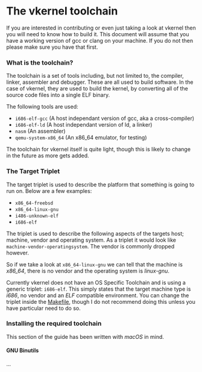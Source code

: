 # The vkernel toolchain
If you are interested in contributing or even just taking a look at vkernel then
you will need to know how to build it. This document will assume that you have a
working version of gcc or clang on your machine. If you do not then please make
sure you have that first.

### What is the toolchain?
The toolchain is a set of tools including, but not limited to, the compiler, 
linker, assembler and debugger. These are all used to build software. In the 
case of vkernel, they are used to build the kernel, by converting all of the 
source code files into a single ELF binary.

The following tools are used:
	
- `i686-elf-gcc` (A host independant version of gcc, aka a cross-compiler)
- `i686-elf-ld` (A host independant version of ld, a linker)
- `nasm` (An assembler)
- `qemu-system-x86_64` (An x86_64 emulator, for testing)

The toolchain for vkernel itself is quite light, though this is likely to change
in the future as more gets added.

### The Target Triplet
The target triplet is used to describe the platform that something is going to
run on. Below are a few examples:

- `x86_64-freebsd`
- `x86_64-linux-gnu`
- `i486-unknown-elf`
- `i686-elf`

The triplet is used to describe the following aspects of the targets host;
machine, vendor and operating system. As a triplet it would look like 
`machine-vendor-operatingsystem`. The vendor is commonly dropped however.

So if we take a look at `x86_64-linux-gnu` we can tell that the machine is 
_x86_64_, there is no vendor and the operating system is _linux-gnu_.

Currently vkernel does not have an OS Specific Toolchain and is using a generic
triplet: `i686-elf`. This simply states that the target machine type is _i686_,
no vendor and an _ELF_ compatible environment. You can change the triplet inside
the [Makefile](https://github.com/tjhancocks/vkernel/blob/master/Makefile),
though I do not recommend doing this unless you have particular need to do so.

### Installing the required toolchain
This section of the guide has been written with _macOS_ in mind.

#### GNU Binutils
...